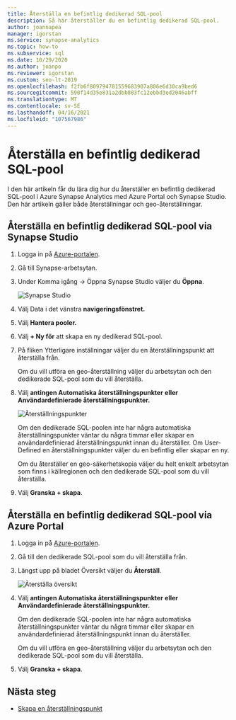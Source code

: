 ```yaml
---
title: Återställa en befintlig dedikerad SQL-pool
description: Så här återställer du en befintlig dedikerad SQL-pool.
author: joannapea
manager: igorstan
ms.service: synapse-analytics
ms.topic: how-to
ms.subservice: sql
ms.date: 10/29/2020
ms.author: joanpo
ms.reviewer: igorstan
ms.custom: seo-lt-2019
ms.openlocfilehash: f2fb6f809794781559683907a806e6d30ca9bed6
ms.sourcegitcommit: 590f14d35e831a2dbb803fc12ebbd3ed2046abff
ms.translationtype: MT
ms.contentlocale: sv-SE
ms.lasthandoff: 04/16/2021
ms.locfileid: "107567986"
---
```

# <a name="restore-an-existing-dedicated-sql-pool"></a>Återställa en befintlig dedikerad SQL-pool

I den här artikeln får du lära dig hur du återställer en befintlig dedikerad SQL-pool i Azure Synapse Analytics med Azure Portal och Synapse Studio. Den här artikeln gäller både återställningar och geo-återställningar. 

## <a name="restore-an-existing-dedicated-sql-pool-through-the-synapse-studio"></a>Återställa en befintlig dedikerad SQL-pool via Synapse Studio

1. Logga in på [Azure-portalen](https://portal.azure.com/).
2. Gå till Synapse-arbetsytan. 
3. Under Komma igång -> Öppna Synapse Studio väljer du **Öppna**.

    ![ Synapse Studio](../media/sql-pools/open-synapse-studio.png)
4. Välj Data i det vänstra **navigeringsfönstret.**
5. Välj **Hantera pooler.** 
6. Välj **+ Ny för** att skapa en ny dedikerad SQL-pool. 
7. På fliken Ytterligare inställningar väljer du en återställningspunkt att återställa från. 

    Om du vill utföra en geo-återställning väljer du arbetsytan och den dedikerade SQL-pool som du vill återställa. 

8. Välj **antingen Automatiska återställningspunkter** **eller Användardefinierade återställningspunkter.** 

    ![Återställningspunkter](../media/sql-pools/restore-point.PNG)

    Om den dedikerade SQL-poolen inte har några automatiska återställningspunkter väntar du några timmar eller skapar en användardefinierad återställningspunkt innan du återställer. Om User-Defined en återställningspunkter väljer du en befintlig eller skapar en ny.

    Om du återställer en geo-säkerhetskopia väljer du helt enkelt arbetsytan som finns i källregionen och den dedikerade SQL-pool som du vill återställa. 

9. Välj **Granska + skapa**.

## <a name="restore-an-existing-dedicated-sql-pool-through-the-azure-portal"></a>Återställa en befintlig dedikerad SQL-pool via Azure Portal

1. Logga in på [Azure-portalen](https://portal.azure.com/).
2. Gå till den dedikerade SQL-pool som du vill återställa från.
3. Längst upp på bladet Översikt väljer du **Återställ**.

    ![ Återställa översikt](../media/sql-pools/restore-sqlpool-01.png)

4. Välj **antingen Automatiska återställningspunkter** **eller Användardefinierade återställningspunkter.** 

    Om den dedikerade SQL-poolen inte har några automatiska återställningspunkter väntar du några timmar eller skapar en användardefinierad återställningspunkt innan du återställer. 

    Om du vill utföra en geo-återställning väljer du arbetsytan och den dedikerade SQL-pool som du vill återställa. 

5. Välj **Granska + skapa**.

## <a name="next-steps"></a>Nästa steg

- [Skapa en återställningspunkt](sqlpool-create-restore-point.md)
